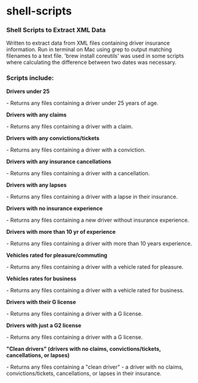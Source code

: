 # shell-scripts
<h3>Shell Scripts to Extract XML Data</h3>
<p>Written to extract data from XML files containing driver insurance information. Run in terminal on Mac using grep to output matching filenames to a text file. 'brew install coreutils' was used in some scripts where calculating the difference between two dates was necessary.</p>

<h3>Scripts include:</h3>
<strong>Drivers under 25</strong>
<p>- Returns any files containing a driver under 25 years of age.</p>
<strong>Drivers with any claims</strong>
<p>- Returns any files containing a driver with a claim.</p>
<strong>Drivers with any convictions/tickets </strong>
<p>- Returns any files containing a driver with a conviction.</p>
<strong>Drivers with any insurance cancellations</strong>
<p>- Returns any files containing a driver with a cancellation.</p>
<strong>Drivers with any lapses</strong>
<p>- Returns any files containing a driver with a lapse in their insurance.</p>
<strong>Drivers with no insurance experience</strong>
<p>- Returns any files containing a new driver without insurance experience.</p>
<strong>Drivers with more than 10 yr of experience</strong>
<p>- Returns any files containing a driver with more than 10 years experience.</p>
<strong>Vehicles rated for pleasure/commuting</strong>
<p>- Returns any files containing a driver with a vehicle rated for pleasure.</p>
<strong>Vehicles rates for business</strong>
<p>- Returns any files containing a driver with a vehicle rated for business.</p>
<strong>Drivers with their G license</strong>
<p>- Returns any files containing a driver with a G license.</p>
<strong>Drivers with just a G2 license</strong>
<p>- Returns any files containing a driver with a G license.</p>
<strong>"Clean drivers" (drivers with no claims, convictions/tickets, cancellations, or lapses)</strong>
<p>- Returns any files containing a "clean driver" - a driver with no claims, convictions/tickets, cancellations, or lapses in their insurance.</p>
